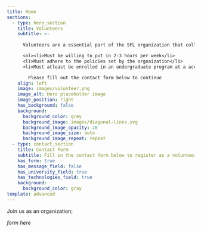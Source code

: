 ```yaml
---
title: Home
sections:
  - type: hero_section
    title: Volunteers
    subtitle: >-
      
      Volunteers are a essential part of the SFL organization that collaborate together to spread positivity in the community by helping out at the organization. The following are the requirements if you’re willing to become apart of the volunteer commitee:  

      <ol><li>Must be willing to put in 2-3 hours per week</li>
      <li>Must adhere to the policies set by the orgnaization</li> 
      <li>Must atleast be enrolled in an undergraduate program at a accredited institution</li></ol>  

        Please fill out the contact form below to continue
    align: left
    image: images/volunteer.png
    image_alt: Hero placeholder image
    image_position: right
    has_background: false
    background:
      background_color: grey
      background_image: images/diagonal-lines.svg
      background_image_opacity: 20
      background_image_size: auto
      background_image_repeat: repeat
  - type: contact_section 
    title: Contact Form 
    subtitle: Fill in the contact form below to register as a volunteer for SFL!
    has_form: true 
    has_message_field: false
    has_university_field: true
    has_technologies_field: true
    background:
      background_color: gray
template: advanced
---
```


Join us as an organization;

_form here_